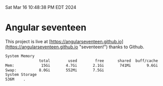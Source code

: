 Sat Mar 16 10:48:38 PM EDT 2024

# Angular seventeen


This project is live at [https://angularseventeen.github.io](https://angularseventeen.github.io "seventeen!") thanks to Github.

```bash
System Memory
               total        used        free      shared  buff/cache   available
Mem:            15Gi       4.7Gi       2.1Gi       741Mi       9.6Gi        10Gi
Swap:          8.0Gi       552Mi       7.5Gi
System Storage
536M	.
